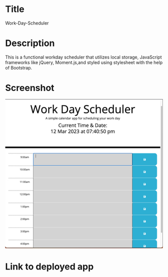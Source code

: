 # Title
Work-Day-Scheduler

# Description
This is a functional workday scheduler that utilizes local storage, JavaScript frameworks like jQuery, Moment.js,and styled using stylesheet with the help of Bootstrap. 

# Screenshot

![Screenshot](/assets/WDS.png/ "Screenshot")

# Link to deployed app

